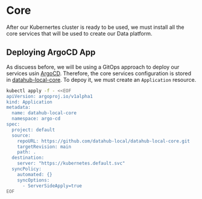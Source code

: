 # Core

After our Kubernertes cluster is ready to be used, we must install all the core services that will be used to create our Data platform.

## Deploying ArgoCD App

As discuess before, we will be using a GitOps approach to deploy our services usin [ArgoCD](https://argo-cd.readthedocs.io/). Therefore, the core services configuration is stored in [datahub-local-core](https://github.com/datahub-local/datahub-local-core). To depoy it, we must create an ```Application``` resource.


```bash
kubectl apply -f - <<EOF
apiVersion: argoproj.io/v1alpha1
kind: Application
metadata:
  name: datahub-local-core
  namespace: argo-cd
spec:
  project: default
  source:
    repoURL: https://github.com/datahub-local/datahub-local-core.git
    targetRevision: main
    path: .
  destination:
    server: "https://kubernetes.default.svc"
  syncPolicy:
    automated: {}
    syncOptions:
      - ServerSideApply=true
EOF
```